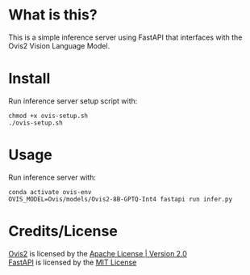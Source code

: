 # What is this?
This is a simple inference server using FastAPI that interfaces with the Ovis2 Vision Language Model.

# Install

Run inference server setup script with:
```
chmod +x ovis-setup.sh
./ovis-setup.sh
```

# Usage
Run inference server with:
```
conda activate ovis-env
OVIS_MODEL=Ovis/models/Ovis2-8B-GPTQ-Int4 fastapi run infer.py
```

# Credits/License
[Ovis2](https://github.com/AIDC-AI/Ovis) is licensed by the [Apache License | Version 2.0](https://www.apache.org/licenses/LICENSE-2.0.txt)     
[FastAPI](https://github.com/fastapi/fastapi/) is licensed by the [MIT License](https://github.com/fastapi/fastapi/blob/master/LICENSE)
